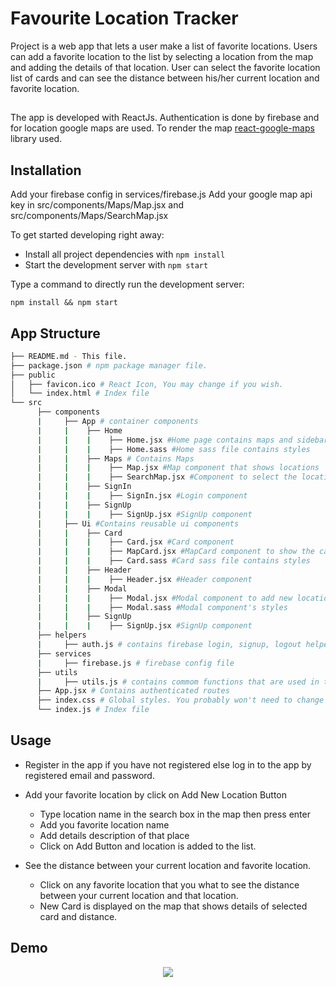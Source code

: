 # Favourite Location Tracker

Project is a web app that lets a user make a list of favorite locations. Users can add a favorite location to the list by selecting a location from the map and adding the details of that location.
User can select the favorite location list of cards and can see the distance between his/her current location and favorite location.

##

The app is developed with ReactJs. Authentication is done by firebase and for location google maps are used.
To render the map [react-google-maps](https://tomchentw.github.io/react-google-maps/) library used. 

## Installation

Add your firebase config in services/firebase.js
Add your google map api key in src/components/Maps/Map.jsx and src/components/Maps/SearchMap.jsx

To get started developing right away:

* Install all project dependencies with `npm install`
* Start the development server with `npm start`

Type a command to directly run the development server:
```
npm install && npm start
```

## App Structure
```bash
├── README.md - This file.
├── package.json # npm package manager file.
├── public
│   ├── favicon.ico # React Icon, You may change if you wish.
│   └── index.html # Index file
└── src
      ├── components
      |     ├── App # container components
      |     |    ├── Home
      |     |    |    ├── Home.jsx #Home page contains maps and sidebar
      |     |    |    ├── Home.sass #Home sass file contains styles
      |     |    ├── Maps # Contains Maps
      |     |    |    ├── Map.jsx #Map component that shows locations
      |     |    |    ├── SearchMap.jsx #Component to select the location from map
      |     |    ├── SignIn
      |     |    |    ├── SignIn.jsx #Login component
      |     |    ├── SignUp
      |     |    |    ├── SignUp.jsx #SignUp component
      |     ├── Ui #Contains reusable ui components
      |     |    ├── Card
      |     |    |    ├── Card.jsx #Card component
      |     |    |    ├── MapCard.jsx #MapCard component to show the card on map
      |     |    |    ├── Card.sass #Card sass file contains styles
      |     |    ├── Header
      |     |    |    ├── Header.jsx #Header component
      |     |    ├── Modal
      |     |    |    ├── Modal.jsx #Modal component to add new location
      |     |    |    ├── Modal.sass #Modal component's styles
      |     |    ├── SignUp
      |     |    |    ├── SignUp.jsx #SignUp component
      ├── helpers
      |     ├── auth.js # contains firebase login, signup, logout helper methods
      ├── services
      |     ├── firebase.js # firebase config file
      ├── utils
      |     ├── utils.js # contains commom functions that are used in the app
      ├── App.jsx # Contains authenticated routes
      ├── index.css # Global styles. You probably won't need to change anything here.
      └── index.js # Index file
```

## Usage


* Register in the app if you have not registered else log in to the app by registered email and password.


* Add your favorite location by click on Add New Location Button

    * Type location name in the search box in the map then press enter
    * Add you favorite location name
    * Add details description of that place 
    * Click on Add Button and location is added to the list.

* See the distance between your current location and favorite location.
    * Click on any favorite location that you what to see the distance between your current location and that location.
    * New Card is displayed on the map that shows details of selected card and distance.

## Demo

<p align="center">
  <img src="/public/demo.gif">
</p>
